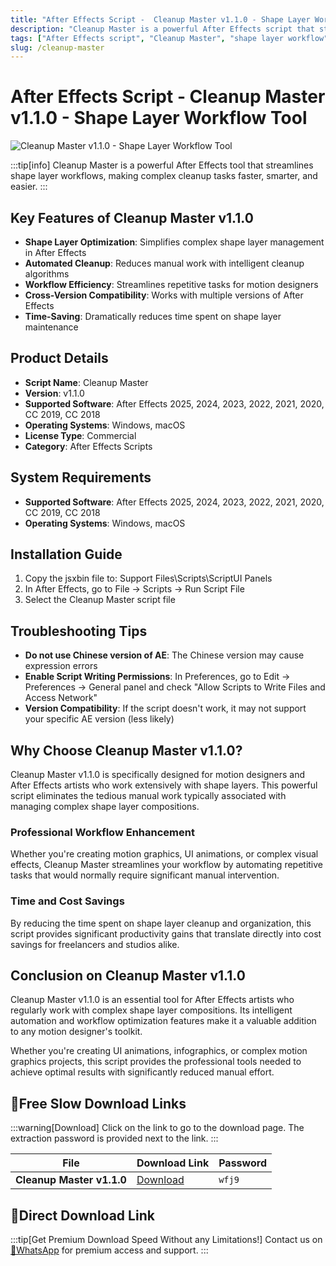 ```yaml
---
title: "After Effects Script -  Cleanup Master v1.1.0 - Shape Layer Workflow Tool"
description: "Cleanup Master is a powerful After Effects script that streamlines shape layer workflows, making complex cleanup tasks faster, smarter, and easier. Supports AE 2025, 2024, 2023, 2022, 2021, 2020, CC 2019, CC 2018."
tags: ["After Effects script", "Cleanup Master", "shape layer workflow", "AE plugin", "animation tools", "motion graphics", "visual effects"]
slug: /cleanup-master
---
```

<!--Above is frontmatter Part-generate depend on content meet Google Seo, you need to balance automation efficiency with Google's core ranking factors—especially E-E-A-T (Experience, Expertise, Authoritativeness, Trustworthiness), -->

<!--First Part-This is Title -->
# After Effects Script -  Cleanup Master v1.1.0 - Shape Layer Workflow Tool

<!--Second Part-This is First Banner -->
![Cleanup Master v1.1.0 - Shape Layer Workflow Tool](https://www.gfxcamp.com/wp-content/uploads/2025/08/Cleanup-Master.jpg)

:::tip[info]
Cleanup Master is a powerful After Effects tool that streamlines shape layer workflows, making complex cleanup tasks faster, smarter, and easier.
:::

## Key Features of Cleanup Master v1.1.0

- **Shape Layer Optimization**: Simplifies complex shape layer management in After Effects
- **Automated Cleanup**: Reduces manual work with intelligent cleanup algorithms
- **Workflow Efficiency**: Streamlines repetitive tasks for motion designers
- **Cross-Version Compatibility**: Works with multiple versions of After Effects
- **Time-Saving**: Dramatically reduces time spent on shape layer maintenance

## Product Details

- **Script Name**: Cleanup Master
- **Version**: v1.1.0
- **Supported Software**: After Effects 2025, 2024, 2023, 2022, 2021, 2020, CC 2019, CC 2018
- **Operating Systems**: Windows, macOS
- **License Type**: Commercial
- **Category**: After Effects Scripts

## System Requirements

- **Supported Software**: After Effects 2025, 2024, 2023, 2022, 2021, 2020, CC 2019, CC 2018
- **Operating Systems**: Windows, macOS

## Installation Guide

1. Copy the jsxbin file to: Support Files\\Scripts\\ScriptUI Panels
2. In After Effects, go to File → Scripts → Run Script File
3. Select the Cleanup Master script file

## Troubleshooting Tips

- **Do not use Chinese version of AE**: The Chinese version may cause expression errors
- **Enable Script Writing Permissions**: In Preferences, go to Edit → Preferences → General panel and check "Allow Scripts to Write Files and Access Network"
- **Version Compatibility**: If the script doesn't work, it may not support your specific AE version (less likely)


## Why Choose Cleanup Master v1.1.0?

Cleanup Master v1.1.0 is specifically designed for motion designers and After Effects artists who work extensively with shape layers. This powerful script eliminates the tedious manual work typically associated with managing complex shape layer compositions.

### Professional Workflow Enhancement

Whether you're creating motion graphics, UI animations, or complex visual effects, Cleanup Master streamlines your workflow by automating repetitive tasks that would normally require significant manual intervention.

### Time and Cost Savings

By reducing the time spent on shape layer cleanup and organization, this script provides significant productivity gains that translate directly into cost savings for freelancers and studios alike.

## Conclusion on Cleanup Master v1.1.0

Cleanup Master v1.1.0 is an essential tool for After Effects artists who regularly work with complex shape layer compositions. Its intelligent automation and workflow optimization features make it a valuable addition to any motion designer's toolkit.

Whether you're creating UI animations, infographics, or complex motion graphics projects, this script provides the professional tools needed to achieve optimal results with significantly reduced manual effort.<!-- The Last Part-Download -->
## 🐌Free Slow Download Links
:::warning[Download]
Click on the link to go to the download page. The extraction password is provided next to the link.
:::

| File                       | Download Link                                                              | Password |
| -------------------------- | -------------------------------------------------------------------------- | -------- |
| **Cleanup Master v1.1.0**  | [Download](https://pan.baidu.com/s/17Fz1Tr9nuy8z9WHbxy2KrQ?pwd=wfj9)        | `wfj9`   |

## 🚀Direct Download Link
:::tip[Get Premium Download Speed Without any Limitations!]
Contact us on [💬WhatsApp](https://wa.me/+8613237610083) for premium  access and support.
:::